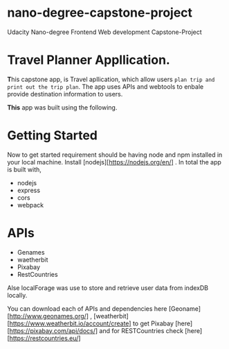 # nano-degree-capstone-project
 Udacity  Nano-degree Frontend Web development Capstone-Project
 
 # Travel Planner Appllication.
 
 
 **T**his capstone app, is Travel apllication, which allow users `plan trip and print out the trip plan`. The app uses APIs and webtools to enbale provide destination information to users.
 
**This** app was built using the following.

# Getting Started
Now to get started requirement should be having node and npm installed in your local machine. Install [nodejs][https://nodejs.org/en/] . In total the app is built with,

- nodejs
- express
- cors
- webpack

# APIs
- Genames
- waetherbit
- Pixabay
- RestCountries

Alse localForage was use to store and retrieve user data from indexDB locally.

You can download each of APIs and dependencies here [Geoname][http://www.geonames.org/] , [weatherbit][https://www.weatherbit.io/account/create] to get Pixabay [here][https://pixabay.com/api/docs/] and for RESTCountries check [here][https://restcountries.eu/]


